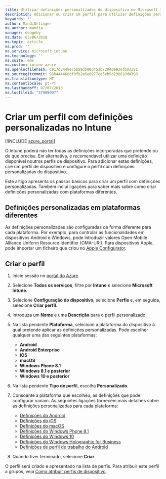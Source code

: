 ```yaml
---
title: Utilizar definições personalizadas do dispositivo no Microsoft Intune – Azure | Microsoft Docs
description: Adicionar ou criar um perfil para utilizar definições personalizadas para dispositivos Windows, Android e iOS com o Microsoft Intune
keywords: ''
author: MandiOhlinger
ms.author: mandia
manager: dougeby
ms.date: 03/06/2018
ms.topic: article
ms.prod: ''
ms.service: microsoft-intune
ms.technology: ''
ms.suite: ems
ms.custom: intune-azure
ms.openlocfilehash: d917d2449e75b89db00d453b72940a93efb03321
ms.sourcegitcommit: 98b444468df3fb2a6e8977ce5eb9d238610d4398
ms.translationtype: HT
ms.contentlocale: pt-PT
ms.lasthandoff: 07/07/2018
ms.locfileid: "37905007"
---
```

# <a name="create-a-profile-with-custom-settings-in-intune"></a>Criar um perfil com definições personalizadas no Intune

[!INCLUDE [azure_portal](./includes/azure_portal.md)]

O Intune poderá não ter todas as definições incorporadas que pretende ou de que precisa. Em alternativa, é recomendável utilizar uma definição disponível noutros perfis de dispositivo. Para adicionar estas definições, crie um perfil de dispositivo e configure o perfil com definições personalizadas do dispositivo.

Este artigo apresenta os passos básicos para criar um perfil com definições personalizadas. Também inclui ligações para saber mais sobre como criar definições personalizadas com plataformas diferentes.

## <a name="custom-settings-on-different-platforms"></a>Definições personalizadas em plataformas diferentes
As definições personalizadas são configuradas de forma diferente para cada plataforma. Por exemplo, para controlar as funcionalidades em dispositivos Android e Windows, pode introduzir valores Open Mobile Alliance Uniform Resource Identifier (OMA-URI). Para dispositivos Apple, pode importar um ficheiro que criou no [Apple Configurator](https://itunes.apple.com/us/app/apple-configurator-2/id1037126344?mt=12).

## <a name="create-the-profile"></a>Criar o perfil

1. Inicie sessão no [portal do Azure](https://portal.azure.com).
2. Selecione **Todos os serviços**, filtre por **Intune** e selecione **Microsoft Intune**.
3. Selecione **Configuração do dispositivo**, selecione **Perfis** e, em seguida, selecione **Criar perfil**.
4. Introduza um **Nome** e uma **Descrição** para o perfil personalizado.
5. Na lista pendente **Plataforma**, selecione a plataforma do dispositivo à qual pretende aplicar as definições personalizadas. Pode escolher qualquer uma das seguintes plataformas:

    - **Android**
    - **Android Enterprise**
    - **iOS**
    - **macOS**
    - **Windows Phone 8.1**
    - **Windows 8.1 e posterior**
    - **Windows 10 e posterior**

6. Na lista pendente **Tipo de perfil**, escolha **Personalizado**.
7. Consoante a plataforma que escolheu, as definições que pode configurar variam. As seguintes ligações fornecem mais detalhes sobre as definições personalizadas para cada plataforma:

    - [Definições do Android](custom-settings-android.md)
    - [Definições do iOS](custom-settings-ios.md)
    - [Definições do macOS](custom-settings-macos.md)
    - [Definições do Windows Phone 8.1](custom-settings-windows-phone-8-1.md)
    - [Definições do Windows 10](custom-settings-windows-10.md)
    - [Definições do Windows Holographic for Business](custom-settings-windows-holographic.md)
    - [Definições de perfil de trabalho do Android](custom-settings-android-for-work.md)

8. Quando tiver terminado, selecione **Criar**.

O perfil será criado e apresentado na lista de perfis. Para atribuir este perfil a grupos, veja [Como atribuir perfis de dispositivo](device-profile-assign.md).
